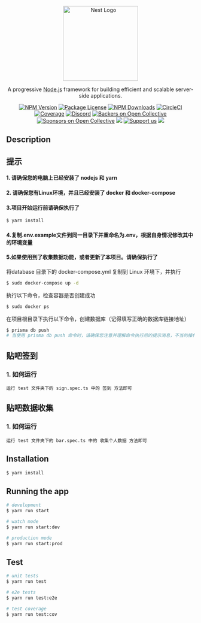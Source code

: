 <p align="center">
  <a href="http://nestjs.com/" target="blank"><img src="https://nestjs.com/img/logo-small.svg" width="200" alt="Nest Logo" /></a>
</p>

[circleci-image]: https://img.shields.io/circleci/build/github/nestjs/nest/master?token=abc123def456

[circleci-url]: https://circleci.com/gh/nestjs/nest

  <p align="center">A progressive <a href="http://nodejs.org" target="_blank">Node.js</a> framework for building efficient and scalable server-side applications.</p>
    <p align="center">
<a href="https://www.npmjs.com/~nestjscore" target="_blank"><img src="https://img.shields.io/npm/v/@nestjs/core.svg" alt="NPM Version" /></a>
<a href="https://www.npmjs.com/~nestjscore" target="_blank"><img src="https://img.shields.io/npm/l/@nestjs/core.svg" alt="Package License" /></a>
<a href="https://www.npmjs.com/~nestjscore" target="_blank"><img src="https://img.shields.io/npm/dm/@nestjs/common.svg" alt="NPM Downloads" /></a>
<a href="https://circleci.com/gh/nestjs/nest" target="_blank"><img src="https://img.shields.io/circleci/build/github/nestjs/nest/master" alt="CircleCI" /></a>
<a href="https://coveralls.io/github/nestjs/nest?branch=master" target="_blank"><img src="https://coveralls.io/repos/github/nestjs/nest/badge.svg?branch=master#9" alt="Coverage" /></a>
<a href="https://discord.gg/G7Qnnhy" target="_blank"><img src="https://img.shields.io/badge/discord-online-brightgreen.svg" alt="Discord"/></a>
<a href="https://opencollective.com/nest#backer" target="_blank"><img src="https://opencollective.com/nest/backers/badge.svg" alt="Backers on Open Collective" /></a>
<a href="https://opencollective.com/nest#sponsor" target="_blank"><img src="https://opencollective.com/nest/sponsors/badge.svg" alt="Sponsors on Open Collective" /></a>
  <a href="https://paypal.me/kamilmysliwiec" target="_blank"><img src="https://img.shields.io/badge/Donate-PayPal-ff3f59.svg"/></a>
    <a href="https://opencollective.com/nest#sponsor"  target="_blank"><img src="https://img.shields.io/badge/Support%20us-Open%20Collective-41B883.svg" alt="Support us"></a>
  <a href="https://twitter.com/nestframework" target="_blank"><img src="https://img.shields.io/twitter/follow/nestframework.svg?style=social&label=Follow"></a>
</p>
  <!--[![Backers on Open Collective](https://opencollective.com/nest/backers/badge.svg)](https://opencollective.com/nest#backer)
  [![Sponsors on Open Collective](https://opencollective.com/nest/sponsors/badge.svg)](https://opencollective.com/nest#sponsor)-->

## Description

## 提示

#### 1. 请确保您的电脑上已经安装了 nodejs 和 yarn

#### 2. 请确保您有Linux环境，并且已经安装了 docker 和 docker-compose

#### 3.项目开始运行前请确保执行了

```bash
$ yarn install
```

#### 4.复制.env.example文件到同一目录下并重命名为.env，根据自身情况修改其中的环境变量

#### 5.如果使用到了收集数据功能，或者更新了本项目。请确保执行了
将database 目录下的 docker-compose.yml 复制到 Linux 环境下，并执行
```bash
$ sudo docker-compose up -d
```
执行以下命令，检查容器是否创建成功
```bash
$ sudo docker ps
```
在项目根目录下执行以下命令，创建数据库（记得填写正确的数据库链接地址）
```bash
$ prisma db push
# 当使用 prisma db push 命令时，请确保您注意并理解命令执行后的提示消息，不当的操作可能会导致数据库数据丢失
```

## 贴吧签到

### 1. 如何运行

    运行 test 文件夹下的 sign.spec.ts 中的 签到 方法即可

## 贴吧数据收集

### 1. 如何运行

    运行 test 文件夹下的 bar.spec.ts 中的 收集个人数据 方法即可

## Installation

```bash
$ yarn install
```

## Running the app

```bash
# development
$ yarn run start

# watch mode
$ yarn run start:dev

# production mode
$ yarn run start:prod
```

## Test

```bash
# unit tests
$ yarn run test

# e2e tests
$ yarn run test:e2e

# test coverage
$ yarn run test:cov
```